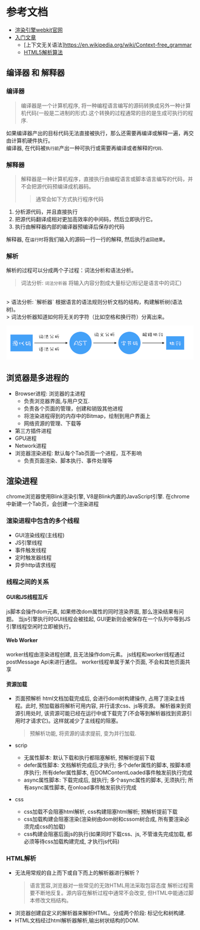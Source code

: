 # 参考文档
* [渲染引擎webkit官网](https://webkit.org/)
* [入门文章](https://www.html5rocks.com/zh/tutorials/internals/howbrowserswork)
  * [上下文无关语法]https://en.wikipedia.org/wiki/Context-free_grammar
  * [HTML5解析算法](https://html.spec.whatwg.org/multipage/parsing.html)

## 编译器 和 解释器
### 编译器
> 编译器是一个计算机程序, 将一种编程语言编写的源码转换成另外一种计算机代码(一般是二进制的形式).这个转换的过程通常的目的是生成可执行的程序. 

如果编译器产出的目标代码无法直接被执行，那么还需要再编译或解释一遍，再交由计算机硬件执行。<br>
编译器, 在代码被`执行前`产出一种可执行或需要再编译或者解释的`代码`.

### 解释器
> 解释器是一种计算机程序，直接执行由编程语言或脚本语言编写的代码，并不会把源代码预编译成机器码。
>> 通常会如下方式执行程序代码
  1. 分析源代码，并且直接执行
  2. 把源代码翻译成相对更加高效率的中间码，然后立即执行它。
  3. 执行由解释器内部的编译器预编译后保存的代码

解释器, 在`运行时`将我们输入的源码一行一行的解释, 然后执行`返回结果`。

### 解析
解析的过程可以分成两个子过程：词法分析和语法分析。
  > 词法分析: `词法分析器` 将输入内容分割成大量标记(标记是语言中的词汇)
  <br>
  > 语法分析: `解析器` 根据语言的语法规则分析文档的结构，构建解析树(语法树)。
  <br>
  > 词法分析器知道如何将无关的字符（比如空格和换行符）分离出来。

![](../assets/chrome-2.png)


## 浏览器是多进程的
* Browser进程: 浏览器的主进程
  * 负责浏览器界面,与用户交互.
  * 负责各个页面的管理，创建和销毁其他进程
  * 将渲染进程得到的内存中的Bitmap，绘制到用户界面上
  * 网络资源的管理、下载等
* 第三方插件进程
* GPU进程
* Network进程
* 浏览器渲染进程: 默认每个Tab页面一个进程，互不影响
  * 负责页面渲染、脚本执行、事件处理等

## 渲染进程
chrome浏览器使用Blink渲染引擎, V8是Blink内置的JavaScript引擎. 在chrome中新建一个Tab页，会创建一个渲染进程
### 渲染进程中包含的多个线程
* GUI渲染线程(主线程)
* JS引擎线程
* 事件触发线程
* 定时触发器线程
* 异步http请求线程

### 线程之间的关系

#### GUI和JS线程互斥
js脚本会操作dom元素, 如果修改dom属性的同时渲染界面, 那么渲染结果有问题。
当js引擎执行时GUI线程会被挂起, GUI更新则会被保存在一个队列中等到JS引擎线程空闲时立即被执行。

#### Web Worker
worker线程由渲染进程创建, 且无法操作dom元素。 js线程和worker线程通过postMessage Api来进行通信。
worker线程单属于某个页面, 不会和其他页面共享

#### 资源加载
* 页面预解析
  html文档加载完成后, 会进行dom树构建操作, 占用了渲染主线程。此时, 预加载器将解析可用内容, 并行请求css、js等资源。 解析器来到资源引用处时, 该资源可能已经在运行中或下载完了(不会等到解析器找到资源引用时才请求它)。这样就减少了主线程的阻塞。
  > 预解析功能, 将资源的请求提前, 变为并行加载.

* scrip
  * 无属性脚本: 默认下载和执行都阻塞解析, 预解析提前下载
  * defer属性脚本: 文档解析完成后,才执行; 多个defer属性的脚本, 按脚本顺序执行; 所有defer属性脚本, 在DOMContentLoaded事件触发前执行完成
  * async属性脚本: 下载完成后, 就执行; 多个async属性的脚本, 无须执行; 所有async属性脚本, 在onload事件触发前执行完成

* css
  * css加载不会阻塞html解析, css构建阻塞html解析; 预解析提前下载
  * css加载构建会阻塞渲染(渲染树由dom树和cssom树合成, 所有要渲染必须完成css的加载)
  * css构建会阻塞后面js的执行(如果同时下载css、js, 不管谁先完成加载, 都必须等待css加载构建完成, 才执行js代码)

### HTML解析
* 无法用常规的自上而下或自下而上的解析器进行解析？
  > 语言宽容,浏览器对一些常见的无效HTML用法采取包容态度
  > 解析过程需要不断地反复。源内容在解析过程中通常不会改变, 但HTML中能通过脚本修改文档结构。
* 浏览器创建自定义的解析器来解析HTML。分成两个阶段: 标记化和树构建.
* HTML文档经过html解析器解析,输出树状结构的DOM.
